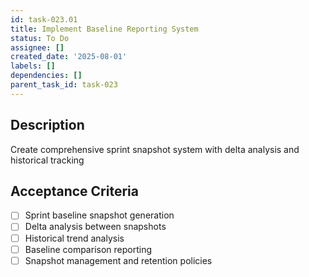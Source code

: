 ```yaml
---
id: task-023.01
title: Implement Baseline Reporting System
status: To Do
assignee: []
created_date: '2025-08-01'
labels: []
dependencies: []
parent_task_id: task-023
---
```


## Description

Create comprehensive sprint snapshot system with delta analysis and historical tracking

## Acceptance Criteria

- [ ] Sprint baseline snapshot generation
- [ ] Delta analysis between snapshots
- [ ] Historical trend analysis
- [ ] Baseline comparison reporting
- [ ] Snapshot management and retention policies
